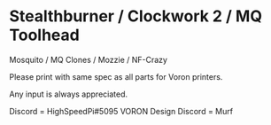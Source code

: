 # Stealthburner / Clockwork 2 / MQ Toolhead
Mosquito / MQ Clones / Mozzie / NF-Crazy

Please print with same spec as all parts for Voron printers.

Any input is always appreciated.






Discord = HighSpeedPi#5095
VORON Design Discord = Murf
